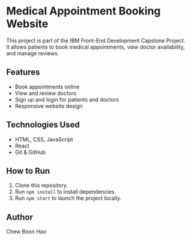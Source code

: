 # Medical Appointment Booking Website

This project is part of the IBM Front-End Development Capstone Project.  
It allows patients to book medical appointments, view doctor availability, and manage reviews.

## Features
- Book appointments online
- View and review doctors
- Sign up and login for patients and doctors
- Responsive website design

## Technologies Used
- HTML, CSS, JavaScript
- React
- Git & GitHub

## How to Run
1. Clone this repository.
2. Run `npm install` to install dependencies.
3. Run `npm start` to launch the project locally.

## Author
Chew Boon Hao

